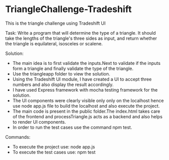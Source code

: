 # TriangleChallenge-Tradeshift
 This is the triangle challenge using Tradeshift UI

Task:
Write a program that will determine the type of a triangle. It should take the lengths of the triangle's three sides as input, and return whether the triangle is equilateral, isosceles or scalene.

Solution:
- The main idea is to first validate the inputs.Next to validate if the inputs form a triangle and finally validate the type of the triangle.
- Use the triangleapp folder to view the solution.
- Using the Tradeshift UI module, I have created a UI to accept three numbers and also display the result accordingly.
- I have used Express framework with mocha testing framework for the solution.
- The UI components were clearly visible only only on the localhost hence use node app.js file to build the localhost and also execute the project.
- The main code is present in the public folder.The index.html takes care of the frontend and processTriangle.js acts as a backend and also helps to render UI components.
- In order to run the test cases use the command npm test.

Commands:
- To execute the project use:
    node app.js
- To execute the test cases use:
    npm test



